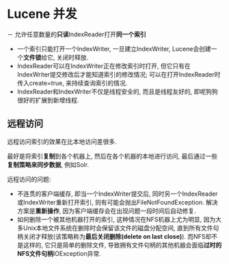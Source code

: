 # Lucene 并发

－ 允许任意数量的**只读**IndexReader打开**同一个索引**
- 一个索引只能打开一个IndexWriter, 一旦建立IndexWriter, Lucene会创建一个**文件锁**给它, 关闭时释放.
- IndexReader可以在IndexWriter正在修改索引时打开, 但它只有在IndexWriter提交修改后才能知道索引的修改情况; 
可以在打开IndexReader时传入create=true, 来持续查询索引的情况.
- IndexReader和IndexWriter不仅是线程安全的, 而且是线程友好的, 即呢狗狗很好的扩展到新增线程.

## 远程访问

远程访问索引的效果在比本地访问差很多.

最好是将索引**复制**到各个机器上, 然后在各个机器的本地进行访问, 最后通过一些**复制策略来同步数据**, 例如Solr.

远程访问的问题:

- 不连贯的客户端缓存, 即当一个IndexWriter提交后, 同时另一个IndexReader或IndexWriter重新打开索引, 
则有可能会抛出FileNotFoundException. 解决方案是**重新操作**, 因为客户端缓存会在出现问题一段时间后自动修复.
- 如何删除一个被其他机器打开的索引, 这种情况在NFS机器上尤为明显, 
因为大多Unix本地文件系统在删除时会保留该文件的磁盘分配空间, 直到所有文件句柄关闭才释放(该策略称为**最后关闭删除(delete on last close)**).
而NFS却不是这样的, 它只是简单的删除文件, 导致拥有文件句柄的其他机器会面临**过时的NFS文件句柄**IOException异常.



